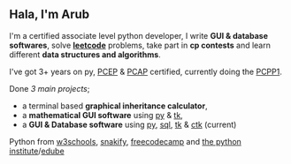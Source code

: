 ## Hala, I'm Arub

I'm a certified associate level python developer,
  I write __GUI & database softwares__, solve [__leetcode__](https://leetcode.com/u/arubbinali/) problems, take part in __cp contests__ and learn different __data structures and algorithms__.

I've got 3+ years on py, [PCEP](https://pythoninstitute.org/pcep) & [PCAP](https://pythoninstitute.org/pcap) certified, currently doing the [PCPP1](https://pythoninstitute.org/pcpp1).

Done _3 main projects_;
  - a terminal based **graphical inheritance calculator**,
  - a **mathematical GUI software** using [py](https://www.python.org/about/) & [tk](https://docs.python.org/3/library/tkinter.html#),
  - a **GUI & Database software** using [py](https://www.python.org/about/), [sql](https://www.mysql.com/), [tk](https://docs.python.org/3/library/tkinter.html#) & [ctk](https://customtkinter.tomschimansky.com/) (current)

Python from [w3schools](https://www.w3schools.com/python/), [snakify](https://snakify.org/en/), [freecodecamp](https://youtu.be/rfscVS0vtbw?si=yi7oXvj-OEBdfKTr) and [the python institute](https://pythoninstitute.org/)/[edube](https://edube.org/)

